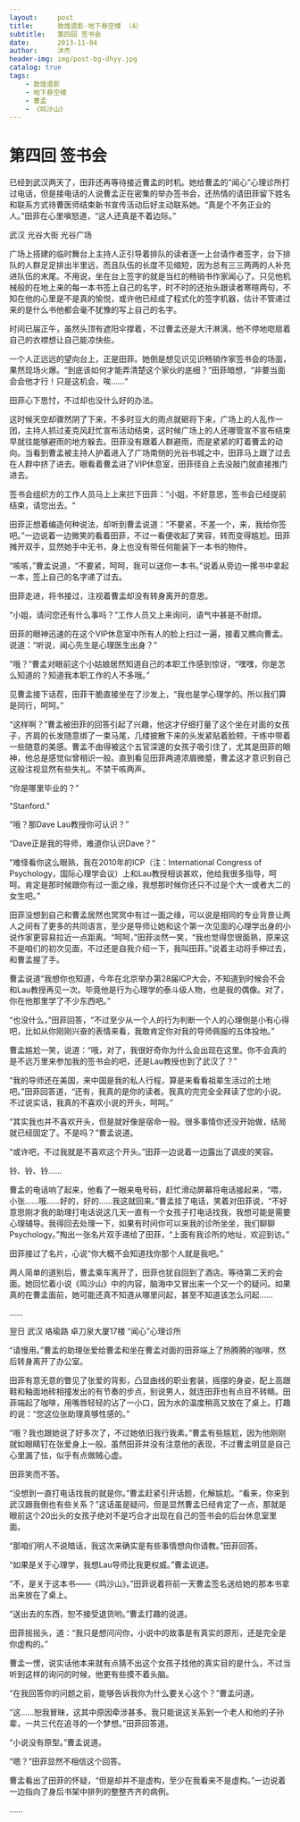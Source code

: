 ```yaml
---
layout:     post
title:      敦煌遗影·地下悬空楼 （4）
subtitle:   第四回 签书会
date:       2013-11-04
author:     沐杰
header-img: img/post-bg-dhyy.jpg
catalog: true
tags:
    - 敦煌遗影
    - 地下悬空楼
    - 曹孟
    - 《鸣沙山》
---
```

# 第四回 签书会

已经到武汉两天了，田菲还再等待接近曹孟的时机。她给曹孟的“闻心”心理诊所打过电话，但是接电话的人说曹孟正在密集的举办签书会，还热情的请田菲留下姓名和联系方式待曹医师结束新书宣传活动后好主动联系她。“真是个不务正业的人。”田菲在心里嗔怒道，“这人还真是不着边际。”

武汉 光谷大街 光谷广场

广场上搭建的临时舞台上主持人正引导着排队的读者逐一上台请作者签字，台下排队的人群足足排出半里远，而且队伍的长度不见缩短，因为总有三三两两的人补充进队伍的末尾。不用说，坐在台上签字的就是当红的畅销书作家闻心了。只见他机械般的在地上来的每一本书签上自己的名字，时不时的还抬头跟读者寒暄两句，不知在他的心里是不是真的愉悦，或许他已经成了程式化的签字机器，估计不管递过来的是什么书他都会毫不犹豫的写上自己的名字。

时间已届正午，虽然头顶有遮阳伞撑着，不过曹孟还是大汗淋漓，他不停地唿扇着自己的衣襟想让自己能凉快些。

一个人正远远的望向台上，正是田菲。她倒是想见识见识畅销作家签书会的场面，果然现场火爆。“到底该如何才能弄清楚这个家伙的底细？”田菲暗想，“非要当面会会他才行！只是这机会，唉……“

田菲心下思忖，不过却也没什么好的办法。

这时候天空却骤然阴了下来，不多时豆大的雨点就砸将下来，广场上的人乱作一团，主持人抓过麦克风赶忙宣布活动结束，这时候广场上的人还哪管宣不宣布结束早就往能够避雨的地方躲去。田菲没有跟着人群避雨，而是紧紧的盯着曹孟的动向。当看到曹孟被主持人护着进入了广场南侧的光谷书城之中，田菲马上跟了过去在人群中挤了进去。眼看着曹孟进了VIP休息室，田菲径自上去没敲门就直接推门进去。

签书会组织方的工作人员马上上来拦下田菲：“小姐，不好意思，签书会已经提前结束，请您出去。“

田菲正想着编造何种说法，却听到曹孟说道：“不要紧，不差一个，来，我给你签吧。”一边说着一边微笑的看着田菲，不过一看便收起了笑容，转而变得尴尬。田菲摊开双手，显然她手中无书，身上也没有带任何能装下一本书的物件。

“咳咳，”曹孟说道，“不要紧，呵呵，我可以送你一本书。”说着从旁边一摞书中拿起一本，签上自己的名字递了过去。

田菲走进，将书接过，注视着曹孟却没有转身离开的意思。

“小姐，请问您还有什么事吗？”工作人员又上来询问，语气中甚是不耐烦。

田菲的眼神迅速的在这个VIP休息室中所有人的脸上扫过一遍，接着又瞧向曹孟。说道：“听说，闻心先生是心理医生出身？”

“哦？”曹孟对眼前这个小姑娘居然知道自己的本职工作感到惊讶，“嘿嘿，你是怎么知道的？知道我本职工作的人不多哦。”

见曹孟接下话茬，田菲干脆直接坐在了沙发上，“我也是学心理学的。所以我们算是同行，呵呵。”

“这样啊？”曹孟被田菲的回答引起了兴趣，他这才仔细打量了这个坐在对面的女孩子，齐肩的长发随意绑了一束马尾，几缕披散下来的头发紧贴着脸颊，干练中带着一些随意的美感。曹孟不由得被这个五官深邃的女孩子吸引住了，尤其是田菲的眼神，他总是感觉似曾相识一般。直到看见田菲两道浓眉微蹙，曹孟这才意识到自己这般注视显然有些失礼。不禁干咳两声。

“你是哪里毕业的？”

“Stanford.”

“哦？那Dave Lau教授你可认识？”

“Dave正是我的导师，难道你认识Dave？”

“难怪看你这么眼熟，我在2010年的ICP（注：International Congress of Psychology，国际心理学会议）上和Lau教授相谈甚欢，他给我很多指导，呵呵。肯定是那时候跟你有过一面之缘，我想那时候你还只不过是个大一或者大二的女生吧。”

田菲没想到自己和曹孟居然也冥冥中有过一面之缘，可以说是相同的专业背景让两人之间有了更多的共同语言，至少是导师让她和这个第一次见面的心理学出身的小说作家更容易拉近一点距离。“呵呵，”田菲淡然一笑，“我也觉得您很面熟，原来这不是咱们的初次见面，不过还是自我介绍一下，我叫田菲。”说着主动将手伸过去，和曹孟握了手。

曹孟说道“我想你也知道，今年在北京举办第28届ICP大会，不知道到时候会不会和Lau教授再见一次。毕竟他是行为心理学的泰斗级人物，也是我的偶像。对了，你在他那里学了不少东西吧。”

“也没什么，”田菲回答，“不过至少从一个人的行为判断一个人的心理倒是小有心得吧，比如从你刚刚兴奋的表情来看，我敢肯定你对我的导师佩服的五体投地。”

曹孟尴尬一笑，说道：“哦，对了，我很好奇你为什么会出现在这里。你不会真的是不远万里来参加我的签书会的吧，还是Lau教授也到了武汉了？”

“我的导师还在美国，来中国是我的私人行程，算是来看看祖辈生活过的土地吧。”田菲回答道，“还有，我真的是你的读者。我真的完完全全拜读了您的小说。不过说实话，我真的不喜欢小说的开头，呵呵。”

“其实我也并不喜欢开头，但是就好像是宿命一般。很多事情你还没开始做，结局就已经固定了。不是吗？”曹孟说道。

“或许吧，不过我就是不喜欢这个开头。”田菲一边说着一边露出了调皮的笑容。

铃、铃、铃……

曹孟的电话响了起来，他看了一眼来电号码，赶忙滑动屏幕将电话接起来，“喂，小张……哦……好的，好的……我这就回来。”曹孟挂了电话，笑着对田菲说，“不好意思刚才我的助理打电话说这几天一直有一个女孩子打电话找我，我想可能是需要心理辅导。我得回去处理一下，如果有时间你可以来我的诊所坐坐，我们聊聊Psychology。”掏出一张名片双手递给了田菲，“上面有我诊所的地址，欢迎到访。”

田菲接过了名片，心说“你大概不会知道找你那个人就是我吧。”

两人简单的道别后，曹孟乘车离开了，田菲也犹自回到了酒店。等待第二天的会面。她回忆着小说《鸣沙山》中的内容，脑海中又冒出来一个又一个的疑问。如果真的在曹孟面前，她可能还真不知道从哪里问起，甚至不知道该怎么问起……

……

翌日 武汉 珞瑜路 卓刀泉大厦17楼 “闻心”心理诊所

“请慢用。”曹孟的助理张爱给曹孟和坐在曹孟对面的田菲端上了热腾腾的咖啡，然后转身离开了办公室。

田菲有意无意的瞥见了张爱的背影，凸显曲线的职业套装，摇摆的身姿，配上高跟鞋和釉面地砖相撞发出的有节奏的步点，别说男人，就连田菲也有点目不转睛。田菲端起了咖啡，用嘴唇轻轻的沾了一小口，因为水的温度稍高又放在了桌上。打趣的说：“您这位张助理真够性感的。”

“哦？我也跟她说了好多次了，不过她依旧我行我素。”曹孟有些尴尬，因为他刚刚就如眼睛钉在张爱身上一般。虽然田菲并没有注意他的表现，不过曹孟明显是自己心里漏了怯，似乎有点做贼心虚。

田菲笑而不答。

“没想到一直打电话找我的就是你。”曹孟赶紧引开话题，化解尴尬。“看来，你来到武汉跟我倒也有些关系？”这话虽是疑问，但是显然曹孟已经肯定了一点，那就是眼前这个20出头的女孩子绝对不是巧合才出现在自己的签书会的后台休息室里面。

“那咱们明人不说暗话，我这次来确实是有些事情想向你请教。”田菲回答。

“如果是关于心理学，我想Lau导师比我更权威。”曹孟说道。

“不，是关于这本书——《鸣沙山》。”田菲说着将前一天曹孟签名送给她的那本书拿出来放在了桌上。

“送出去的东西，恕不接受退货哟。”曹孟打趣的说道。

田菲摇摇头，道：“我只是想问问你，小说中的故事是有真实的原形，还是完全是你虚构的。”

曹孟一愣，说实话他本来就有点猜不出这个女孩子找他的真实目的是什么，不过当听到这样的询问的时候，他更有些摸不着头脑。

“在我回答你的问题之前，能够告诉我你为什么要关心这个？”曹孟问道。

“这……恕我冒昧，这其中原因牵涉甚多。我只能说这关系到一个老人和他的子孙辈，一共三代在追寻的一个梦想。”田菲回答道。

“小说没有原型。”曹孟说道。

“嗯？”田菲显然不相信这个回答。

曹孟看出了田菲的怀疑，“但是却并不是虚构，至少在我看来不是虚构。”一边说着一边指向了身后书架中排列的整整齐齐的病例。

……


